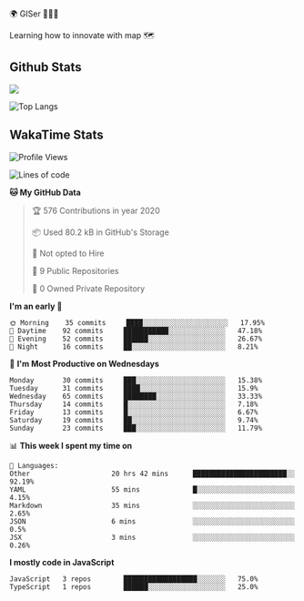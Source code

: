 🌍 GISer 👨🏻‍💻

Learning how to innovate with map 🗺

## Github Stats

![](https://github-readme-stats.vercel.app/api?username=lkcozy&show_icons=true&theme=tokyonight&hide_title=true)

![Top Langs](https://github-readme-stats.vercel.app/api/top-langs/?username=lkcozy&layout=compact&theme=tokyonight)

## WakaTime Stats

<!--START_SECTION:waka-->
![Profile Views](http://img.shields.io/badge/Profile%20Views-21-blue)

![Lines of code](https://img.shields.io/badge/From%20Hello%20World%20I've%20written-300620%20Lines%20of%20code-blue)

**🐱 My GitHub Data** 

> 🏆 576 Contributions in year 2020
 > 
> 📦 Used 80.2 kB in GitHub's Storage 
 > 
> 🚫 Not opted to Hire
 > 
> 📜 9 Public Repositories 
 > 
> 🔑 0 Owned Private Repository 
 > 
**I'm an early 🐤** 

```text
🌞 Morning    35 commits     ████░░░░░░░░░░░░░░░░░░░░░   17.95% 
🌆 Daytime    92 commits     ███████████░░░░░░░░░░░░░░   47.18% 
🌃 Evening    52 commits     ██████░░░░░░░░░░░░░░░░░░░   26.67% 
🌙 Night      16 commits     ██░░░░░░░░░░░░░░░░░░░░░░░   8.21%

```
📅 **I'm Most Productive on Wednesdays** 

```text
Monday       30 commits     ███░░░░░░░░░░░░░░░░░░░░░░   15.38% 
Tuesday      31 commits     ████░░░░░░░░░░░░░░░░░░░░░   15.9% 
Wednesday    65 commits     ████████░░░░░░░░░░░░░░░░░   33.33% 
Thursday     14 commits     █░░░░░░░░░░░░░░░░░░░░░░░░   7.18% 
Friday       13 commits     █░░░░░░░░░░░░░░░░░░░░░░░░   6.67% 
Saturday     19 commits     ██░░░░░░░░░░░░░░░░░░░░░░░   9.74% 
Sunday       23 commits     ███░░░░░░░░░░░░░░░░░░░░░░   11.79%

```


📊 **This week I spent my time on** 

```text
💬 Languages: 
Other                    20 hrs 42 mins      ███████████████████████░░   92.19% 
YAML                     55 mins             █░░░░░░░░░░░░░░░░░░░░░░░░   4.15% 
Markdown                 35 mins             ░░░░░░░░░░░░░░░░░░░░░░░░░   2.65% 
JSON                     6 mins              ░░░░░░░░░░░░░░░░░░░░░░░░░   0.5% 
JSX                      3 mins              ░░░░░░░░░░░░░░░░░░░░░░░░░   0.26%

```

**I mostly code in JavaScript** 

```text
JavaScript   3 repos        ██████████████████░░░░░░░   75.0% 
TypeScript   1 repos        ██████░░░░░░░░░░░░░░░░░░░   25.0%

```



<!--END_SECTION:waka-->
